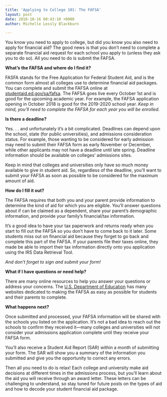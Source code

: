 ```yaml
---
title: 'Applying to College 101: The FAFSA'
layout: post
date: 2018-10-16 00:43:10 +0000
author: Michelle Lessly Blackburn

---
```

You know you need to apply to college, but did you know you also need to apply for financial aid? The good news is that you don’t need to complete a separate financial aid request for each school you apply to (unless they ask you to do so). All you need to do is submit the FAFSA. 

**What’s the FAFSA and where do I find it?**

FASFA stands for the Free Application for Federal Student Aid, and is the common form almost all colleges use to determine financial aid packages. You can complete and submit the FAFSA online at [studentaid.ed.gov/sa/fafsa](https://studentaid.ed.gov/sa/fafsa). The FAFSA goes live every October 1st and is good for the upcoming academic year. For example, the FAFSA application opening in October 2018 is good for the 2019-2020 school year. _Keep in mind, you’ll need to complete the FAFSA for each year you will be enrolled._

**Is there a deadline?**

Yes. . . and unfortunately it’s a bit complicated. Deadlines can depend upon the school, state (for public universities), and admissions consideration status. For example, those wanting to be considered for early admission may need to submit their FAFSA form as early November or December, while other applicants may not have a deadline until late spring. Deadline information should be available on colleges’ admissions sites. 

Keep in mind that colleges and universities only have so much money available to give in student aid. So, regardless of the deadline, you’ll want to submit your FAFSA as soon as possible to be considered for the maximum amount of aid.

**How do I fill it out?** 

The FAFSA requires that both you and your parent provide information to determine the kind of aid for which you are eligible. You’ll answer questions about if can be claimed as a dependent, share your parent’s demographic information, and provide your family’s financial/tax information.  

It’s a good idea to have your tax paperwork and returns ready when you start to fill out the FAFSA so you don’t have to come back to it later. Some students miss out on financial aid because they forget to go back and complete this part of the FAFSA. If your parents file their taxes online, they made be able to import their tax information directly onto you application using the IRS Data Retrieval Tool. 

_And don’t forget to sign and submit your form!_

**What if I have questions or need help?**

There are many online resources to help you answer your questions or address your concerns. The [U.S. Department of Education](https://blog.ed.gov/2017/09/8-steps-to-filling-out-the-fafsa-form/) has many websites dedicated to making the FAFSA as easy as possible for students and their parents to complete. 

**What happens next?** 

Once submitted and processed, your FAFSA information will be shared with the schools you listed on the application. It’s not a bad idea to reach out the schools to confirm they received it—many colleges and universities will not consider your admissions application complete until they receive your FAFSA form.

You’ll also receive a Student Aid Report (SAR) within a month of submitting your form. The SAR will show you a summary of the information you submitted and give you the opportunity to correct any errors.

Then all you need to do is relax! Each college and university make aid decisions at different times in the admissions process, but you’ll learn about the aid you will receive through an award letter. These letters can be challenging to understand, so stay tuned for future posts on the types of aid and how to decode your student financial aid package.